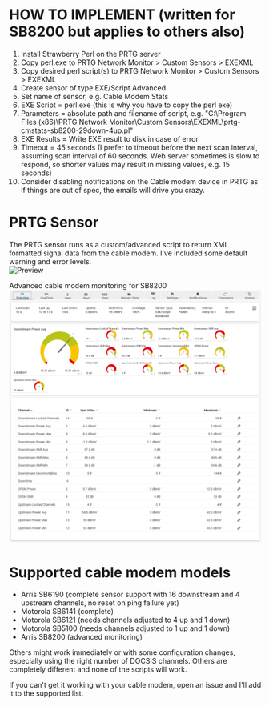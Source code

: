 HOW TO IMPLEMENT (written for SB8200 but applies to others also)
=====================
1. Install Strawberry Perl on the PRTG server
2. Copy perl.exe to PRTG Network Monitor > Custom Sensors > EXEXML
3. Copy desired perl script(s) to PRTG Network Monitor > Custom Sensors > EXEXML
4. Create sensor of type EXE/Script Advanced
5. Set name of sensor, e.g. Cable Modem Stats
6. EXE Script  = perl.exe (this is why you have to copy the perl exe)
7. Parameters = absolute path and filename of script, e.g. "C:\Program Files (x86)\PRTG Network Monitor\Custom Sensors\EXEXML\prtg-cmstats-sb8200-29down-4up.pl"
8. EXE Results = Write EXE result to disk in case of error
9. Timeout = 45 seconds (I prefer to timeout before the next scan interval, assuming scan interval of 60 seconds. Web server sometimes is slow to respond, so shorter values may result in missing values, e.g. 15 seconds)
10. Consider disabling notifications on the Cable modem device in PRTG as if things are out of spec, the emails will drive you crazy.

PRTG Sensor
=====================
The PRTG sensor runs as a custom/advanced script to return XML formatted signal data from the cable modem.  I've included some default warning and error levels.  
![Preview](https://raw.githubusercontent.com/YandereSkylar/cabletools/master/prtg-preview.png)

Advanced cable modem monitoring for SB8200
![Preview](https://raw.githubusercontent.com/JJWatMyself/cabletools/master/prtg-preview-sb8200-1.png)

Supported cable modem models
=====================
* Arris SB6190 (complete sensor support with 16 downstream and 4 upstream channels, no reset on ping failure yet)
* Motorola SB6141 (complete)
* Motorola SB6121 (needs channels adjusted to 4 up and 1 down)
* Motorola SB5100 (needs channels adjusted to 1 up and 1 down)
* Arris SB8200 (advanced monitoring)

Others might work immediately or with some configuration changes, especially using the right number of DOCSIS channels.  Others are completely different and none of the scripts will work.

If you can't get it working with your cable modem, open an issue and I'll add it to the supported list.
